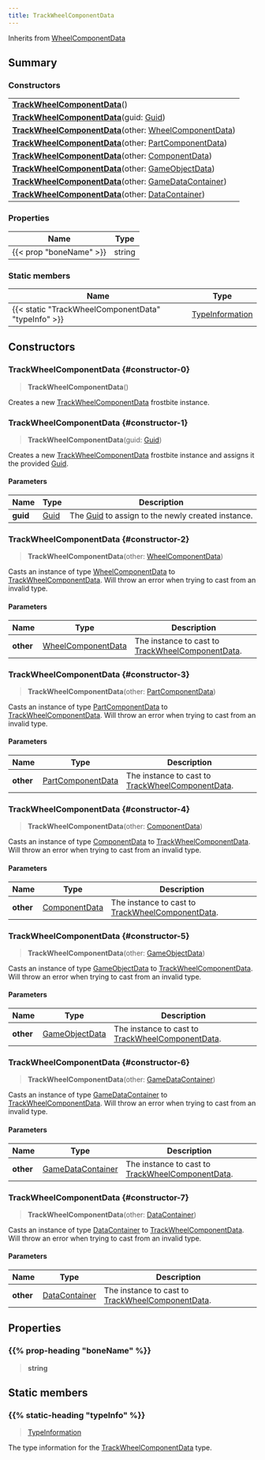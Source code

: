 ```yaml
---
title: TrackWheelComponentData
---
```


Inherits from 
[WheelComponentData](/vext/ref/fb/wheelcomponentdata)

## Summary
### Constructors
| |
| ----------- |
| **[TrackWheelComponentData](#constructor-0)**() |
| **[TrackWheelComponentData](#constructor-1)**(guid: [Guid](/vext/ref/shared/class/guid)) |
| **[TrackWheelComponentData](#constructor-2)**(other: [WheelComponentData](/vext/ref/fb/wheelcomponentdata)) |
| **[TrackWheelComponentData](#constructor-3)**(other: [PartComponentData](/vext/ref/fb/partcomponentdata)) |
| **[TrackWheelComponentData](#constructor-4)**(other: [ComponentData](/vext/ref/fb/componentdata)) |
| **[TrackWheelComponentData](#constructor-5)**(other: [GameObjectData](/vext/ref/fb/gameobjectdata)) |
| **[TrackWheelComponentData](#constructor-6)**(other: [GameDataContainer](/vext/ref/fb/gamedatacontainer)) |
| **[TrackWheelComponentData](#constructor-7)**(other: [DataContainer](/vext/ref/shared/class/datacontainer)) |

### Properties
| Name | Type |
| ---- | ---- |
| {{< prop "boneName" >}} | string |

### Static members
| Name | Type |
| ---- | ---- |
| {{< static "TrackWheelComponentData" "typeInfo" >}} | [TypeInformation](/vext/ref/shared/class/typeinformation) |

## Constructors
### TrackWheelComponentData {#constructor-0}
> **TrackWheelComponentData**()

Creates a new [TrackWheelComponentData](/vext/ref/fb/trackwheelcomponentdata) frostbite instance.

### TrackWheelComponentData {#constructor-1}
> **TrackWheelComponentData**(guid: [Guid](/vext/ref/shared/class/guid))

Creates a new [TrackWheelComponentData](/vext/ref/fb/trackwheelcomponentdata) frostbite instance and assigns it the provided [Guid](/vext/ref/shared/class/guid).

#### Parameters
| Name | Type | Description |
| ---- | ---- | ----------- |
| **guid** | [Guid](/vext/ref/shared/class/guid) | The [Guid](/vext/ref/shared/class/guid) to assign to the newly created instance. |

### TrackWheelComponentData {#constructor-2}
> **TrackWheelComponentData**(other: [WheelComponentData](/vext/ref/fb/wheelcomponentdata))

Casts an instance of type [WheelComponentData](/vext/ref/fb/wheelcomponentdata) to [TrackWheelComponentData](/vext/ref/fb/trackwheelcomponentdata). Will throw an error when trying to cast from an invalid type.

#### Parameters
| Name | Type | Description |
| ---- | ---- | ----------- |
| **other** | [WheelComponentData](/vext/ref/fb/wheelcomponentdata) | The instance to cast to [TrackWheelComponentData](/vext/ref/fb/trackwheelcomponentdata). |

### TrackWheelComponentData {#constructor-3}
> **TrackWheelComponentData**(other: [PartComponentData](/vext/ref/fb/partcomponentdata))

Casts an instance of type [PartComponentData](/vext/ref/fb/partcomponentdata) to [TrackWheelComponentData](/vext/ref/fb/trackwheelcomponentdata). Will throw an error when trying to cast from an invalid type.

#### Parameters
| Name | Type | Description |
| ---- | ---- | ----------- |
| **other** | [PartComponentData](/vext/ref/fb/partcomponentdata) | The instance to cast to [TrackWheelComponentData](/vext/ref/fb/trackwheelcomponentdata). |

### TrackWheelComponentData {#constructor-4}
> **TrackWheelComponentData**(other: [ComponentData](/vext/ref/fb/componentdata))

Casts an instance of type [ComponentData](/vext/ref/fb/componentdata) to [TrackWheelComponentData](/vext/ref/fb/trackwheelcomponentdata). Will throw an error when trying to cast from an invalid type.

#### Parameters
| Name | Type | Description |
| ---- | ---- | ----------- |
| **other** | [ComponentData](/vext/ref/fb/componentdata) | The instance to cast to [TrackWheelComponentData](/vext/ref/fb/trackwheelcomponentdata). |

### TrackWheelComponentData {#constructor-5}
> **TrackWheelComponentData**(other: [GameObjectData](/vext/ref/fb/gameobjectdata))

Casts an instance of type [GameObjectData](/vext/ref/fb/gameobjectdata) to [TrackWheelComponentData](/vext/ref/fb/trackwheelcomponentdata). Will throw an error when trying to cast from an invalid type.

#### Parameters
| Name | Type | Description |
| ---- | ---- | ----------- |
| **other** | [GameObjectData](/vext/ref/fb/gameobjectdata) | The instance to cast to [TrackWheelComponentData](/vext/ref/fb/trackwheelcomponentdata). |

### TrackWheelComponentData {#constructor-6}
> **TrackWheelComponentData**(other: [GameDataContainer](/vext/ref/fb/gamedatacontainer))

Casts an instance of type [GameDataContainer](/vext/ref/fb/gamedatacontainer) to [TrackWheelComponentData](/vext/ref/fb/trackwheelcomponentdata). Will throw an error when trying to cast from an invalid type.

#### Parameters
| Name | Type | Description |
| ---- | ---- | ----------- |
| **other** | [GameDataContainer](/vext/ref/fb/gamedatacontainer) | The instance to cast to [TrackWheelComponentData](/vext/ref/fb/trackwheelcomponentdata). |

### TrackWheelComponentData {#constructor-7}
> **TrackWheelComponentData**(other: [DataContainer](/vext/ref/shared/class/datacontainer))

Casts an instance of type [DataContainer](/vext/ref/shared/class/datacontainer) to [TrackWheelComponentData](/vext/ref/fb/trackwheelcomponentdata). Will throw an error when trying to cast from an invalid type.

#### Parameters
| Name | Type | Description |
| ---- | ---- | ----------- |
| **other** | [DataContainer](/vext/ref/shared/class/datacontainer) | The instance to cast to [TrackWheelComponentData](/vext/ref/fb/trackwheelcomponentdata). |

## Properties
### {{% prop-heading "boneName" %}}
> **string**

## Static members
### {{% static-heading "typeInfo" %}}
> [TypeInformation](/vext/ref/shared/class/typeinformation)

The type information for the [TrackWheelComponentData](/vext/ref/fb/trackwheelcomponentdata) type.

